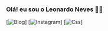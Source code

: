 ### Olá! eu sou o Leonardo Neves ✌🏼
[![Blog](https://img.shields.io/website-up-down-green-red/http/monip.org.svg)]
[![Instagram](mg.shields.io/badge/Instagram-E4405F?style=for-the-badge&logo=instagram&logoColor=White)]
[![Css](https://img.shields.io/badge/CSS-239120?&style=for-the-badge&logo=css3&logoColor=white)]
